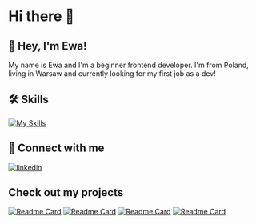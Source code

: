 # Hi there 👋


## 🚀 Hey, I'm Ewa!
My name is Ewa and I'm a beginner frontend developer. I'm from Poland, living in Warsaw and currently looking for my first job as a dev!



## 🛠 Skills
[![My Skills](https://skillicons.dev/icons?i=react,js,html,css,github,graphql,ts)](https://skillicons.dev)


## 🔗 Connect with me 
[![linkedin](https://skillicons.dev/icons?i=linkedin)](https://www.linkedin.com/in/ewa-chwedczuk/)



## Check out my projects
[![Readme Card](https://github-readme-stats.vercel.app/api/pin/?username=Echw&repo=ReactWeatherApp&bg_color=0d1116&title_color=3671e0&text_color=a4aacb&icon_color=007ec6)](https://github.com/Echw/ReactWeatherApp) 
[![Readme Card](https://github-readme-stats.vercel.app/api/pin/?username=Echw&repo=My-dev-journey&bg_color=0d1116&title_color=3671e0&text_color=a4aacb&icon_color=007ec6)](https://github.com/Echw/My-dev-journey) 
[![Readme Card](https://github-readme-stats.vercel.app/api/pin/?username=Echw&repo=MarvelAPI&bg_color=0d1116&title_color=3671e0&text_color=a4aacb&icon_color=007ec6)](https://github.com/Echw/MarvelAPI)
[![Readme Card](https://github-readme-stats.vercel.app/api/pin/?username=Echw&repo=poke_js&bg_color=0d1116&title_color=3671e0&text_color=a4aacb&icon_color=007ec6)](https://github.com/Echw/poke_js)


<!--
**Echw/Echw** is a ✨ _special_ ✨ repository because its `README.md` (this file) appears on your GitHub profile.

Here are some ideas to get you started:

- 🔭 I’m currently working on ...
- 🌱 I’m currently learning ...
- 👯 I’m looking to collaborate on ...
- 🤔 I’m looking for help with ...
- 💬 Ask me about ...
- 📫 How to reach me: ...
- 😄 Pronouns: ...
- ⚡ Fun fact: ...
-->
